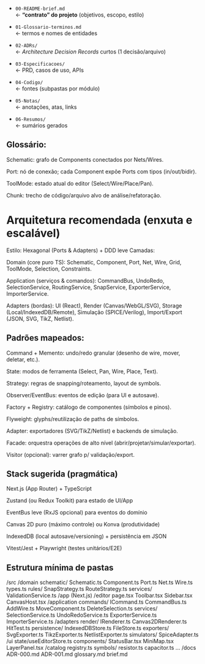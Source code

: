 
- `00-README-brief.md`  
  ← **“contrato” do projeto** (objetivos, escopo, estilo)

- `01-Glossario-terminos.md`  
  ← termos e nomes de entidades

- `02-ADRs/`  
  ← *Architecture Decision Records* curtos (1 decisão/arquivo)

- `03-Especificacoes/`  
  ← PRD, casos de uso, APIs

- `04-Codigo/`  
  ← fontes (subpastas por módulo)

- `05-Notas/`  
  ← anotações, atas, links

- `06-Resumos/`  
  ← sumários gerados



## Glossário:

Schematic: grafo de Components conectados por Nets/Wires.

Port: nó de conexão; cada Component expõe Ports com tipos (in/out/bidir).

ToolMode: estado atual do editor (Select/Wire/Place/Pan).

Chunk: trecho de código/arquivo alvo de análise/refatoração.


# Arquitetura recomendada (enxuta e escalável)

Estilo: Hexagonal (Ports & Adapters) + DDD leve
Camadas:

Domain (core puro TS): Schematic, Component, Port, Net, Wire, Grid, ToolMode, Selection, Constraints.

Application (serviços & comandos): CommandBus, UndoRedo, SelectionService, RoutingService, SnapService, ExporterService, ImporterService.

Adapters (bordas): UI (React), Render (Canvas/WebGL/SVG), Storage (Local/IndexedDB/Remote), Simulação (SPICE/Verilog), Import/Export (JSON, SVG, TikZ, Netlist).

## Padrões mapeados:

Command + Memento: undo/redo granular (desenho de wire, mover, deletar, etc.).

State: modos de ferramenta (Select, Pan, Wire, Place, Text).

Strategy: regras de snapping/roteamento, layout de symbols.

Observer/EventBus: eventos de edição (para UI e autosave).

Factory + Registry: catálogo de componentes (símbolos e pinos).

Flyweight: glyphs/reutilização de paths de símbolos.

Adapter: exportadores (SVG/TikZ/Netlist) e backends de simulação.

Facade: orquestra operações de alto nível (abrir/projetar/simular/exportar).

Visitor (opcional): varrer grafo p/ validação/export.


## Stack sugerida (pragmática)

Next.js (App Router) + TypeScript

Zustand (ou Redux Toolkit) para estado de UI/App

EventBus leve (RxJS opcional) para eventos do domínio

Canvas 2D puro (máximo controle) ou Konva (produtividade)

IndexedDB (local autosave/versioning) + persistência em JSON

Vitest/Jest + Playwright (testes unitários/E2E)

## Estrutura mínima de pastas
/src
  /domain
    schematic/
      Schematic.ts
      Component.ts
      Port.ts
      Net.ts
      Wire.ts
      types.ts
    rules/
      SnapStrategy.ts
      RouteStrategy.ts
    services/
      ValidationService.ts
  /app (Next.js)
    /editor
      page.tsx
      Toolbar.tsx
      Sidebar.tsx
      CanvasHost.tsx
  /application
    commands/
      ICommand.ts
      CommandBus.ts
      AddWire.ts
      MoveComponent.ts
      DeleteSelection.ts
    services/
      SelectionService.ts
      UndoRedoService.ts
      ExporterService.ts
      ImporterService.ts
  /adapters
    render/
      IRenderer.ts
      Canvas2DRenderer.ts
      HitTest.ts
    persistence/
      IndexedDBStore.ts
      FileStore.ts
    exporters/
      SvgExporter.ts
      TikzExporter.ts
      NetlistExporter.ts
    simulators/
      SpiceAdapter.ts
  /ui
    state/useEditorStore.ts
    components/
      StatusBar.tsx
      MiniMap.tsx
      LayerPanel.tsx
  /catalog
    registry.ts
    symbols/
      resistor.ts
      capacitor.ts
      ...
/docs
  ADR-000.md
  ADR-001.md
  glossary.md
  brief.md
